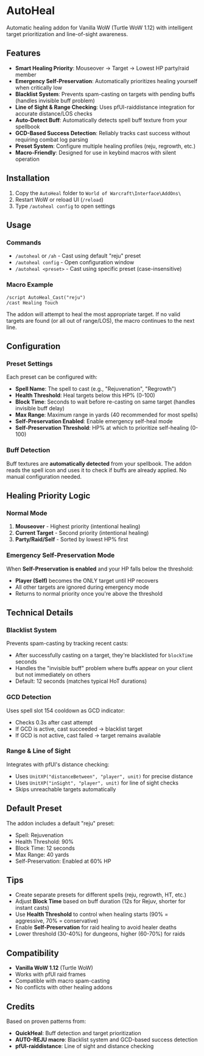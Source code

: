 # AutoHeal

Automatic healing addon for Vanilla WoW (Turtle WoW 1.12) with intelligent target prioritization and line-of-sight awareness.

## Features

- **Smart Healing Priority**: Mouseover → Target → Lowest HP party/raid member
- **Emergency Self-Preservation**: Automatically prioritizes healing yourself when critically low
- **Blacklist System**: Prevents spam-casting on targets with pending buffs (handles invisible buff problem)
- **Line of Sight & Range Checking**: Uses pfUI-raiddistance integration for accurate distance/LOS checks
- **Auto-Detect Buff**: Automatically detects spell buff texture from your spellbook
- **GCD-Based Success Detection**: Reliably tracks cast success without requiring combat log parsing
- **Preset System**: Configure multiple healing profiles (reju, regrowth, etc.)
- **Macro-Friendly**: Designed for use in keybind macros with silent operation

## Installation

1. Copy the `AutoHeal` folder to `World of Warcraft\Interface\AddOns\`
2. Restart WoW or reload UI (`/reload`)
3. Type `/autoheal config` to open settings

## Usage

### Commands

- `/autoheal` or `/ah` - Cast using default "reju" preset
- `/autoheal config` - Open configuration window
- `/autoheal <preset>` - Cast using specific preset (case-insensitive)

### Macro Example

```
/script AutoHeal_Cast("reju")
/cast Healing Touch
```

The addon will attempt to heal the most appropriate target. If no valid targets are found (or all out of range/LOS), the macro continues to the next line.

## Configuration

### Preset Settings

Each preset can be configured with:

- **Spell Name**: The spell to cast (e.g., "Rejuvenation", "Regrowth")
- **Health Threshold**: Heal targets below this HP% (0-100)
- **Block Time**: Seconds to wait before re-casting on same target (handles invisible buff delay)
- **Max Range**: Maximum range in yards (40 recommended for most spells)
- **Self-Preservation Enabled**: Enable emergency self-heal mode
- **Self-Preservation Threshold**: HP% at which to prioritize self-healing (0-100)

### Buff Detection

Buff textures are **automatically detected** from your spellbook. The addon reads the spell icon and uses it to check if buffs are already applied. No manual configuration needed.

## Healing Priority Logic

### Normal Mode

1. **Mouseover** - Highest priority (intentional healing)
2. **Current Target** - Second priority (intentional healing)
3. **Party/Raid/Self** - Sorted by lowest HP% first

### Emergency Self-Preservation Mode

When **Self-Preservation is enabled** and your HP falls below the threshold:
- **Player (Self)** becomes the ONLY target until HP recovers
- All other targets are ignored during emergency mode
- Returns to normal priority once you're above the threshold

## Technical Details

### Blacklist System

Prevents spam-casting by tracking recent casts:
- After successfully casting on a target, they're blacklisted for `blockTime` seconds
- Handles the "invisible buff" problem where buffs appear on your client but not immediately on others
- Default: 12 seconds (matches typical HoT durations)

### GCD Detection

Uses spell slot 154 cooldown as GCD indicator:
- Checks 0.3s after cast attempt
- If GCD is active, cast succeeded → blacklist target
- If GCD is not active, cast failed → target remains available

### Range & Line of Sight

Integrates with pfUI's distance checking:
- Uses `UnitXP("distanceBetween", "player", unit)` for precise distance
- Uses `UnitXP("inSight", "player", unit)` for line of sight checks
- Skips unreachable targets automatically

## Default Preset

The addon includes a default "reju" preset:
- Spell: Rejuvenation
- Health Threshold: 90%
- Block Time: 12 seconds
- Max Range: 40 yards
- Self-Preservation: Enabled at 60% HP

## Tips

- Create separate presets for different spells (reju, regrowth, HT, etc.)
- Adjust **Block Time** based on buff duration (12s for Rejuv, shorter for instant casts)
- Use **Health Threshold** to control when healing starts (90% = aggressive, 70% = conservative)
- Enable **Self-Preservation** for raid healing to avoid healer deaths
- Lower threshold (30-40%) for dungeons, higher (60-70%) for raids

## Compatibility

- **Vanilla WoW 1.12** (Turtle WoW)
- Works with pfUI raid frames
- Compatible with macro spam-casting
- No conflicts with other healing addons

## Credits

Based on proven patterns from:
- **QuickHeal**: Buff detection and target prioritization
- **AUTO-REJU macro**: Blacklist system and GCD-based success detection
- **pfUI-raiddistance**: Line of sight and distance checking
